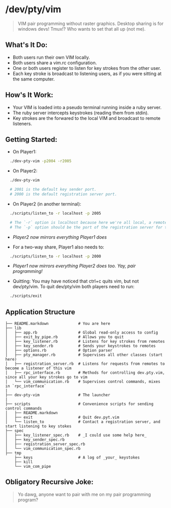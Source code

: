 # /dev/pty/vim
> VIM pair programming without raster graphics.
> Desktop sharing is for windows devs!
> Tmux!? Who wants to set that all up (not me).

## What's It Do:
  - Both users run their own VIM locally.
  - Both users share a vim.rc configuration.
  - One or both users register to listen for key strokes from the other user.
  - Each key stroke is broadcast to listening users, as if you were sitting at the same computer.

## How's It Work:
  - Your VIM is loaded into a pseudo terminal running inside a ruby server.
  - The ruby server intercepts keystrokes (reading them from stdin).
  - Key strokes are the forwared to the local VIM and broadcast to remote listeners.

## Getting Started:
  - On Player1: 
  ```bash
    ./dev-pty-vim -p2004 -r2005
  ```

  - On Player2:
  ```bash
    ./dev-pty-vim

    # 2001 is the default key sender port.
    # 2000 is the default registration server port.
  ```

  - On Player2 (in another terminal):
  ```bash
    ./scripts/listen_to -r localhost -p 2005

    # The `-r` option is localhost because here we're all local, a remote hosts is more realistic.
    # The `-p` option should be the port of the registration server for the remote we want to listen to.
  ```

  - *Player2 now mirrors everything Player1 does*

  - For a two-way share, Player1 also needs to:
  ```bash
    ./scripts/listen_to -r localhost -p 2000
  ```

  - *Player1 now mirrors everything Player2 does too.  Yay, pair programming!*

  - Quitting:  You may have noticed that ctrl+c quits vim, but not dev/pty/vim.  To quit dev/pty/vim both players need to run:
  ```bash
    ./scripts/exit
  ```

## Application Structure

  ```
  ├── README.markdown             # You are here
  ├── lib
  │   ├── app.rb                  # Global read-only access to config
  │   ├── exit_by_pipe.rb         # Allows you to quit
  │   ├── key_listener.rb         # Listens for key strokes from remotes
  │   ├── key_sender.rb           # Sends your keystrokes to remotes
  │   ├── options.rb              # Option parser
  │   ├── pty_manager.rb          # Supervises all other classes (start here)
  │   ├── registration_server.rb  # Listens for requests from remotes to become a listener of this vim
  │   ├── rpc_interface.rb        # Methods for controlling dev.pty.vim, since all your key strokes go to vim
  │   └── vim_communication.rb    # Supervises control commands, mixes in `rpc_interface`
  |
  ├── dev-pty-vim                 # The launcher
  |
  ├── scripts                     # Convenience scripts for sending control commands
  │   ├── README.markdown
  │   ├── exit                    # Quit dev.pyt.vim
  │   └── listen_to               # Contact a registration server, and start listening to key stokes
  ├── spec
  │   ├── key_listener_spec.rb    # _I could use some help here_
  │   ├── key_sender_spec.rb
  │   ├── registration_server_spec.rb
  │   └── vim_communication_spec.rb
  ├── tmp
      ├── keys                    # A log of _your_ keystokes
      ├── kill
      └── vim_com_pipe
  ```

## Obligatory Recursive Joke:
> Yo dawg, anyone want to pair with me on my pair programming program?
